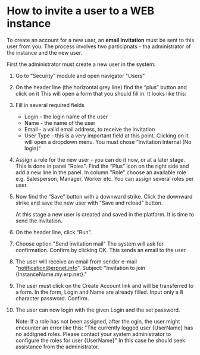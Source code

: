 # How to invite a user to a WEB instance

To create an account for a new user, an **email invitation** must be sent to this user from you. The process involves two participnats - tha administrator of the instance and the new user.

First the administrator must create a new user in the system:

1. Go to “Security” module and open navigator "Users"

2. On the header line (the horizontal grey line) find the “plus” button and click on it
   This will open a form that you should fill in. It looks like this:

3. Fill in several required fields
   * Login - the login name of the user
   * Name - the name of the user
   * Email - a valid email address, to receive the invitation
   * User Type - this is a very important field at this point. Clicking on it will open a dropdown menu. You must chose “Invitation Internal (No login)“

4. Assign a role for the new user - you can do it now, or at a later stage.
   This is done in panel "Roles".
   Find the “Plus” icon on the right side and add a new line in the panel. In column "Role" choose an available role e.g. Salesperson, Manager, Worker etc.
   You can assign several roles per user.

5. Now find the “Save” button with a downward strike. Click the downward strike and save the new user with "Save and reload" button.

   At this stage a new user is created and saved in the platform. It is time to send the invitation.

6. On the header line, click “Run”.

7. Choose option "Send invitation mail"
   The system will ask for confirmation. Confirm by clicking OK.
   This sends an email to the user

8. The user will receive an email from sender e-mail "notification@erpnet.info", Subject: "Invitation to join {InstanceName.my.erp.net}."

9. The user must click on the Create Account link and will be transferred to a form.
    In the form, Login and Name are already filled.
   Input only a 8 character password. Confirm.

10. The user can now login with the given Login and the set password.

    Note: If a role has not been assigned, after the ogin, the user might encounter an error like this:
    "The currently logged user {UserName} has no addigned roles. Please contact your system administrator to configure the roles for user {UserName}"
    In this case he should seek assistance from the administrator.
    
   
